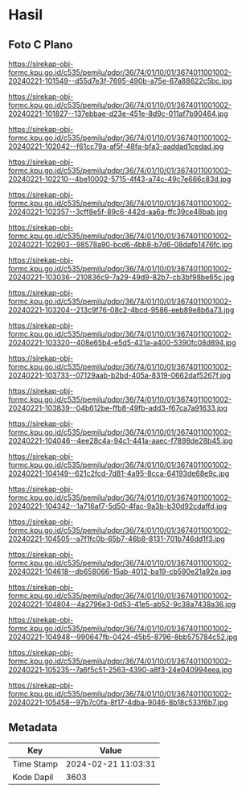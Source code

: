 # Hasil

## Foto C Plano

https://sirekap-obj-formc.kpu.go.id/c535/pemilu/pdpr/36/74/01/10/01/3674011001002-20240221-101549--d55d7e3f-7695-490b-a75e-67a88622c5bc.jpg

https://sirekap-obj-formc.kpu.go.id/c535/pemilu/pdpr/36/74/01/10/01/3674011001002-20240221-101827--137ebbae-d23e-451e-8d9c-011af7b90464.jpg

https://sirekap-obj-formc.kpu.go.id/c535/pemilu/pdpr/36/74/01/10/01/3674011001002-20240221-102042--f61cc79a-af5f-48fa-bfa3-aaddad1cedad.jpg

https://sirekap-obj-formc.kpu.go.id/c535/pemilu/pdpr/36/74/01/10/01/3674011001002-20240221-102210--4be10002-5715-4f43-a74c-49c7e666c83d.jpg

https://sirekap-obj-formc.kpu.go.id/c535/pemilu/pdpr/36/74/01/10/01/3674011001002-20240221-102357--3cff8e5f-89c6-442d-aa6a-ffc39ce48bab.jpg

https://sirekap-obj-formc.kpu.go.id/c535/pemilu/pdpr/36/74/01/10/01/3674011001002-20240221-102903--98578a90-bcd6-4bb8-b7d6-08dafb1476fc.jpg

https://sirekap-obj-formc.kpu.go.id/c535/pemilu/pdpr/36/74/01/10/01/3674011001002-20240221-103036--210836c9-7a29-49d9-82b7-cb3bf98be65c.jpg

https://sirekap-obj-formc.kpu.go.id/c535/pemilu/pdpr/36/74/01/10/01/3674011001002-20240221-103204--213c9f76-08c2-4bcd-9586-eeb89e8b6a73.jpg

https://sirekap-obj-formc.kpu.go.id/c535/pemilu/pdpr/36/74/01/10/01/3674011001002-20240221-103320--408e65b4-e5d5-421a-a400-5390fc08d894.jpg

https://sirekap-obj-formc.kpu.go.id/c535/pemilu/pdpr/36/74/01/10/01/3674011001002-20240221-103733--07129aab-b2bd-405a-8319-0662daf5267f.jpg

https://sirekap-obj-formc.kpu.go.id/c535/pemilu/pdpr/36/74/01/10/01/3674011001002-20240221-103839--04b612be-ffb8-49fb-add3-f67ca7a91633.jpg

https://sirekap-obj-formc.kpu.go.id/c535/pemilu/pdpr/36/74/01/10/01/3674011001002-20240221-104046--4ee28c4a-94c1-441a-aaec-f7898de28b45.jpg

https://sirekap-obj-formc.kpu.go.id/c535/pemilu/pdpr/36/74/01/10/01/3674011001002-20240221-104149--621c2fcd-7d81-4a95-8cca-64193de68e9c.jpg

https://sirekap-obj-formc.kpu.go.id/c535/pemilu/pdpr/36/74/01/10/01/3674011001002-20240221-104342--1a716af7-5d50-4fac-9a3b-b30d92cdaffd.jpg

https://sirekap-obj-formc.kpu.go.id/c535/pemilu/pdpr/36/74/01/10/01/3674011001002-20240221-104505--a7f1fc0b-65b7-46b8-8131-701b746dd1f3.jpg

https://sirekap-obj-formc.kpu.go.id/c535/pemilu/pdpr/36/74/01/10/01/3674011001002-20240221-104618--db658066-15ab-4012-ba19-cb590e21a92e.jpg

https://sirekap-obj-formc.kpu.go.id/c535/pemilu/pdpr/36/74/01/10/01/3674011001002-20240221-104804--4a2796e3-0d53-41e5-ab52-9c38a7438a36.jpg

https://sirekap-obj-formc.kpu.go.id/c535/pemilu/pdpr/36/74/01/10/01/3674011001002-20240221-104948--990647fb-0424-45b5-8796-8bb575784c52.jpg

https://sirekap-obj-formc.kpu.go.id/c535/pemilu/pdpr/36/74/01/10/01/3674011001002-20240221-105235--7a6f5c51-2563-4390-a8f3-24e040994eea.jpg

https://sirekap-obj-formc.kpu.go.id/c535/pemilu/pdpr/36/74/01/10/01/3674011001002-20240221-105458--97b7c0fa-8f17-4dba-9046-8b18c533f6b7.jpg


## Metadata

| Key        | Value               |
| ---------- | ------------------- |
| Time Stamp | 2024-02-21 11:03:31 |
| Kode Dapil | 3603                |



